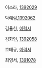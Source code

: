 ﻿
<!--- 
(이름,  github URL)
예제 : 
김남윤, [한성대 교수] (https://github.com/stelladream/studentCVs.git)

홍길동, [멋쟁이](https://github.com/stelladream/studentCVs.git)

--->

이소라, [1392029](http://github.com/jinny3770/testGit.git)

박예림,[1392062](https://github.com/parkyel/testgit.git)

김율헌, [이력서](https://github.com/YulHeon/resume.git)

김화인, [1392058](https://github.com/Whynn/OSS_test/blob/master/Resume/MyResume.md)

호태규, [이력서](https://github.com/TaegyuHO/testGit.git)

최영서, [1391078](https://github.com/yeongseo412/RESUME.git)
